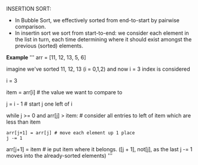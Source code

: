 INSERTION SORT:

- In Bubble Sort, we effectively sorted from end-to-start by pairwise comparison.
- In insertin sort we sort from start-to-end: we consider each element in the list in turn, each time determining where it should exist amongst the previous (sorted) elements.



**Example**
'''
arr = [11, 12, 13, 5, 6] 

imagine we've sorted 11, 12, 13 (i = 0,1,2) and now i = 3 index is considered

i = 3 

item = arr[i] # the value we want to compare to

j = i - 1 # start j one left of i

while j >= 0 and arr[j] > item: # consider all entries to left of item which are less than item
    
    arr[j+1] = arr[j] # move each element up 1 place
    j -= 1
    
arr[j+1] = item # ie put item where it belongs. ([j + 1], not[j],  as the last j -= 1 moves into the already-sorted elements)
'''
